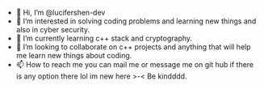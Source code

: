 - 👋 Hi, I’m @lucifershen-dev
- 👀 I’m interested in solving coding problems and learning new things and also in cyber security.
- 🌱 I’m currently learning c++ stack and cryptography.
- 💞️ I’m looking to collaborate on c++ projects and anything that will help me learn new things about coding.
- 📫 How to reach me you can mail me or message me on git hub if there is any option there lol im new here >-<  Be kindddd.

<!---
lucifershen-dev/lucifershen-dev is a ✨ special ✨ repository because its `README.md` (this file) appears on your GitHub profile.
You can click the Preview link to take a look at your changes.
--->
